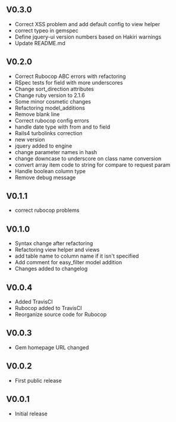 ## V0.3.0
* Correct XSS problem and add default config to view helper
* correct typeo in gemspec
* Define jquery-ui version numbers based on Hakiri warnings
* Update README.md

## V0.2.0
* Correct Rubocop ABC errors with refactoring
* RSpec tests for field with more underscores
* Change sort_direction attributes
* Change ruby version to 2.1.6
* Some minor cosmetic changes
* Refactoring model_additions
* Remove blank line
* Correct rubocop config errors
* handle date type with from and to field
* Rails4 turbolinks correction
* new version
* jquery added to engine
* change parameter names in hash
* change downcase to underscore on class name conversion
* convert array item code to string for compare to request param
* Handle boolean column type
* Remove debug message

## V0.1.1
* correct rubocop problems

## V0.1.0
* Syntax change after refactoring
* Refactoring view helper and views
* add table name to column name if it isn't specified
* Add comment for easy_filter model addition
* Changes added to changelog

## V0.0.4

* Added TravisCI
* Rubocop added to TravisCI
* Reorganize source code for Rubocop

## V0.0.3

* Gem homepage URL changed

## V0.0.2

* First public release

## V0.0.1

* Initial release
